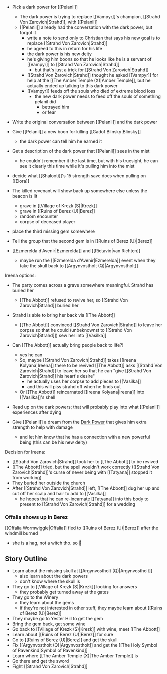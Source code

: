 - Pick a dark power for [[Pelanil]]
	- The dark power is trying to replace [[Vampyr]]'s champion, [[Strahd Von Zarovich|Strahd]], with [[Pelanil]]
	- [[Pelanil]] already had the conversation with the dark power, but forgot it
		- write a note to send only to Christian that says his new goal is to replace [[Strahd Von Zarovich|Strahd]]
		- he agreed to this in return for his life
		- the dark power is his new deity
		- he's giving him boons so that he looks like he is a servant of [[Vampyr]] to [[Strahd Von Zarovich|Strahd]]
			- but that's just a trick for [[Strahd Von Zarovich|Strahd]]
		- [[Strahd Von Zarovich|Strahd]] thought he asked [[Vampyr]] for help at the [[The Amber Temple (X)|Amber Temple]], but he actually ended up talking to this dark power
		- [[Vampyr]] feeds off the souls who died of extreme blood loss
			- the new dark power needs to feed off the souls of something pelanil did
				- betrayed him
				- or fear
- Write the original conversation between [[Pelanil]] and the dark power
- Give [[Pelanil]] a new boon for killing [[Gadof Blinsky|Blinsky]]
	- the dark power can tell him he earned it


- Get a description of the dark power that [[Pelanil]] sees in the mist
	- he couldn't remember it the last time, but with his truesight, he can see it clearly this time while it's pulling him into the mist


- decide what [[Shalooti]]'s 15 strength save does when pulling on [[Elora]]
- The killed revenant will show back up somewhere else unless the beacon is lit
	- grave in [[Village of Krezk (S)|Krezk]]
	- grave in [[Ruins of Berez (U)|Berez]]
	- random encounter
	- corpse of deceased player

- place the third missing gem somewhere

- Tell the group that the second gem is in [[Ruins of Berez (U)|Berez]]
- [[Ezmerelda d'Avenir|Ezmerelda]] and [[Rictavio|van Richten]]
	- maybe run the [[Ezmerelda d'Avenir|Ezmerelda]] event when they take the skull back to [[Argynvostholt (Q)|Argynvostholt]]

Ireena options:
- The party comes across a grave somewhere meaningful. Strahd has buried her
	- [[The Abbott]] refused to revive her, so [[Strahd Von Zarovich|Strahd]] buried her
- Strahd is able to bring her back via [[The Abbott]]
	- [[The Abbott]] convinced [[Strahd Von Zarovich|Strahd]] to leave her corpse so that he could (unbeknownst to [[Strahd Von Zarovich|Strahd]]) sew her into [[Vasilka]]
- Can [[The Abbott]] actually bring people back to life?!
	- yes he can
	- So, maybe [[Strahd Von Zarovich|Strahd]] takes [[Ireena Kolyana|Ireena]] there to be revived [[The Abbott]] asks [[Strahd Von Zarovich|Strahd]] to leave her so that he can "give [[Strahd Von Zarovich|Strahd]] his heart's desire"
		- he actually uses her corpse to add pieces to [[Vasilka]]
		- and this will piss strahd off when he finds out
	- Or [[The Abbott]] reincarnated [[Ireena Kolyana|Ireena]] into [[Vasilka]]'s shell

- Read up on the dark powers; that will probably play into what [[Pelanil]] experiences after dying
- Give [[Pelanil]] a dream from the [Dark Power](https://www.reddit.com/r/CurseofStrahd/comments/9zswmf/fleshing_out_curse_of_strahd_running_the_dark/) that gives him extra strength to help with damage
	- and let him know that he has a connection with a new powerful being (this can be his new deity)

Decision for Ireena:
- [[Strahd Von Zarovich|Strahd]] took her to [[The Abbott]] to be revived
- [[The Abbott]] tried, but the spell wouldn't work correctly ([[Strahd Von Zarovich|Strahd]]'s curse of never being with [[Tatyana]] stopped it from working)
- They buried her outside the church
- After [[Strahd Von Zarovich|Strahd]] left, [[The Abbott]] dug her up and cut off her scalp and hair to add to [[Vasilka]]
	- he hopes that he can re-incarnate [[Tatyana]] into this body to present to [[Strahd Von Zarovich|Strahd]] for a wedding

### Offalia shows up in Berez
[[Offalia Wormwiggle|Offalia]] fled to [[Ruins of Berez (U)|Berez]] after the windmill burned
- she is a hag, not a witch tho. so :shrug:


## Story Outline
- Learn about the missing skull at [[Argynvostholt (Q)|Argynvostholt]]
	- also learn about the dark powers
	- don't know where the skull is
- They go to [[Village of Krezk (S)|Krezk]] looking for answers
	- they probably get turned away at the gates
- They go to the Winery
	- they learn about the gems
	- if they're not interested in other stuff, they maybe learn about [[Ruins of Berez (U)|Berez]]
- They maybe go to Yester Hill to get the gem
- Bring the gem back, get some wine
- Go back to [[Village of Krezk (S)|Krezk]] with wine, meet [[The Abbott]]
- Learn about [[Ruins of Berez (U)|Berez]] for sure
- Go to [[Ruins of Berez (U)|Berez]] and get the skull
- Fix [[Argynvostholt (Q)|Argynvostholt]] and get the [[The Holy Symbol of Ravenkind|Symbol of Ravenkind]]
- Learn where [[The Amber Temple (X)|The Amber Temple]] is
- Go there and get the sword
- Fight [[Strahd Von Zarovich|Strahd]]